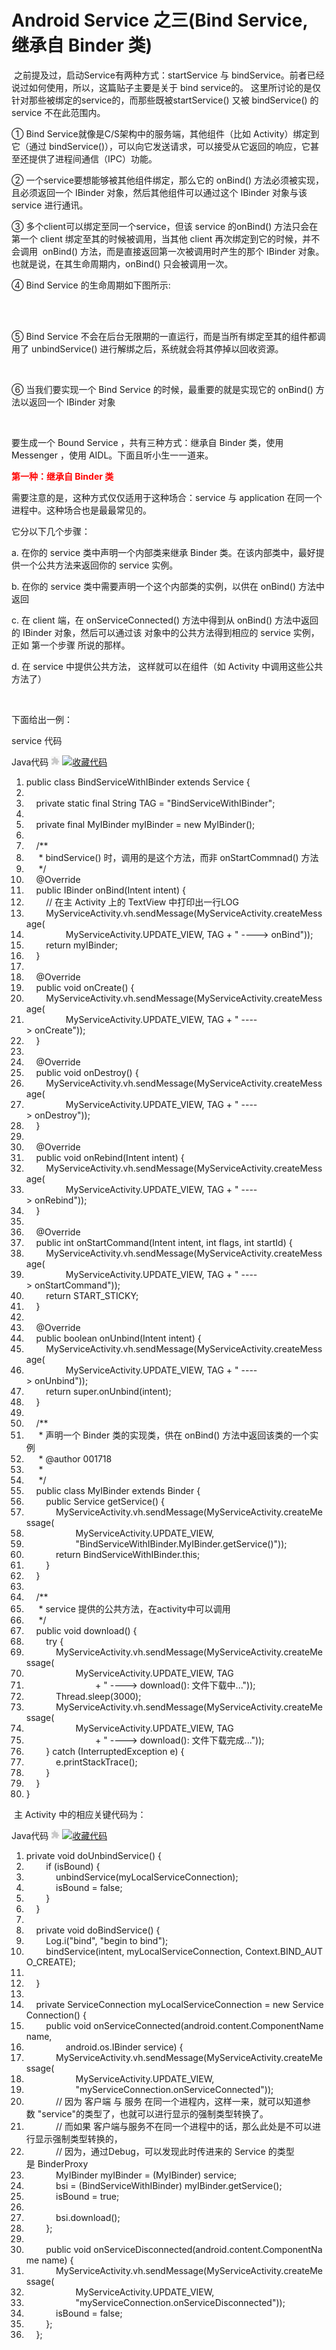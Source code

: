 # Android Service 之三(Bind Service, 继承自 Binder 类)


<div id="blog_content" class="blog_content">
    <p>&nbsp;之前提及过，启动Service有两种方式：startService 与 bindService。前者已经说过如何使用，所以，这篇贴子主要是关于 bind service的。 这里所讨论的是仅针对那些被绑定的service的，而那些既被startService() 又被 bindService() 的 service 不在此范围内。</p>
<p>① Bind Service就像是C/S架构中的服务端，其他组件（比如 Activity）绑定到它（通过 bindService()），可以向它发送请求，可以接受从它返回的响应，它甚至还提供了进程间通信（IPC）功能。</p>
<p>② 一个service要想能够被其他组件绑定，那么它的 onBind() 方法必须被实现，且必须返回一个 IBinder 对象，然后其他组件可以通过这个 IBinder 对象与该 service 进行通讯。</p>
<p>③ 多个client可以绑定至同一个service，但该 service 的onBind() 方法只会在第一个 client 绑定至其的时候被调用，当其他 client 再次绑定到它的时候，并不会调用&nbsp; onBind() 方法，而是直接返回第一次被调用时产生的那个 IBinder 对象。也就是说，在其生命周期内，onBind() 只会被调用一次。</p>
<p>④ Bind Service 的生命周期如下图所示:</p>
<p><br><img alt="" src="images/cdfa048a-d545-31c5-b250-2ec546863eb3.jpg"><br>&nbsp;</p>
<p>⑤ Bind Service 不会在后台无限期的一直运行，而是当所有绑定至其的组件都调用了 unbindService() 进行解绑之后，系统就会将其停掉以回收资源。</p>
<p>&nbsp;</p>
<p>⑥ 当我们要实现一个 Bind Service 的时候，最重要的就是实现它的 onBind() 方法以返回一个 IBinder 对象</p>
<p>&nbsp;</p>
<p>要生成一个 Bound Service ，共有三种方式：继承自 Binder 类，使用 Messenger ，使用 AIDL。下面且听小生一一道来。</p>
<p><strong><span style="color: #ff0000;">第一种：继承自 Binder 类</span></strong></p>
<p>需要注意的是，这种方式仅仅适用于这种场合：service 与 application 在同一个进程中。这种场合也是最最常见的。</p>
<p>它分以下几个步骤：</p>
<p>a. 在你的 service 类中声明一个内部类来继承 Binder 类。在该内部类中，最好提供一个公共方法来返回你的 service 实例。</p>
<p>b. 在你的 service 类中需要声明一个这个内部类的实例，以供在 onBind() 方法中返回</p>
<p>c.&nbsp;在 client 端，在 onServiceConnected() 方法中得到从 onBind() 方法中返回的 IBinder 对象，然后可以通过该 对象中的公共方法得到相应的 service 实例，正如 第一个步骤 所说的那样。</p>
<p>d. 在 service 中提供公共方法， 这样就可以在组件（如 Activity 中调用这些公共方法了）</p>
<p>&nbsp;</p>
<p>下面给出一例：</p>
<p>service 代码</p>
<div class="dp-highlighter" id=""><div class="bar"><div class="tools">Java代码 <embed wmode="transparent" src="/javascripts/syntaxhighlighter/clipboard_new.swf" width="14" height="15" flashvars="clipboard=public%20class%20BindServiceWithIBinder%20extends%20Service%20%7B%0A%0A%09private%20static%20final%20String%20TAG%20%3D%20%22BindServiceWithIBinder%22%3B%0A%0A%09private%20final%20MyIBinder%20myIBinder%20%3D%20new%20MyIBinder()%3B%0A%0A%09%2F**%0A%09%20*%20bindService()%20%E6%97%B6%EF%BC%8C%E8%B0%83%E7%94%A8%E7%9A%84%E6%98%AF%E8%BF%99%E4%B8%AA%E6%96%B9%E6%B3%95%EF%BC%8C%E8%80%8C%E9%9D%9E%20onStartCommnad()%20%E6%96%B9%E6%B3%95%0A%09%20*%2F%0A%09%40Override%0A%09public%20IBinder%20onBind(Intent%20intent)%20%7B%0A%09%09%2F%2F%20%E5%9C%A8%E4%B8%BB%20Activity%20%E4%B8%8A%E7%9A%84%20TextView%20%E4%B8%AD%E6%89%93%E5%8D%B0%E5%87%BA%E4%B8%80%E8%A1%8CLOG%0A%09%09MyServiceActivity.vh.sendMessage(MyServiceActivity.createMessage(%0A%09%09%09%09MyServiceActivity.UPDATE_VIEW%2C%20TAG%20%2B%20%22%20----%3E%20onBind%22))%3B%0A%09%09return%20myIBinder%3B%0A%09%7D%0A%0A%09%40Override%0A%09public%20void%20onCreate()%20%7B%0A%09%09MyServiceActivity.vh.sendMessage(MyServiceActivity.createMessage(%0A%09%09%09%09MyServiceActivity.UPDATE_VIEW%2C%20TAG%20%2B%20%22%20----%3E%20onCreate%22))%3B%0A%09%7D%0A%0A%09%40Override%0A%09public%20void%20onDestroy()%20%7B%0A%09%09MyServiceActivity.vh.sendMessage(MyServiceActivity.createMessage(%0A%09%09%09%09MyServiceActivity.UPDATE_VIEW%2C%20TAG%20%2B%20%22%20----%3E%20onDestroy%22))%3B%0A%09%7D%0A%0A%09%40Override%0A%09public%20void%20onRebind(Intent%20intent)%20%7B%0A%09%09MyServiceActivity.vh.sendMessage(MyServiceActivity.createMessage(%0A%09%09%09%09MyServiceActivity.UPDATE_VIEW%2C%20TAG%20%2B%20%22%20----%3E%20onRebind%22))%3B%0A%09%7D%0A%0A%09%40Override%0A%09public%20int%20onStartCommand(Intent%20intent%2C%20int%20flags%2C%20int%20startId)%20%7B%0A%09%09MyServiceActivity.vh.sendMessage(MyServiceActivity.createMessage(%0A%09%09%09%09MyServiceActivity.UPDATE_VIEW%2C%20TAG%20%2B%20%22%20----%3E%20onStartCommand%22))%3B%0A%09%09return%20START_STICKY%3B%0A%09%7D%0A%0A%09%40Override%0A%09public%20boolean%20onUnbind(Intent%20intent)%20%7B%0A%09%09MyServiceActivity.vh.sendMessage(MyServiceActivity.createMessage(%0A%09%09%09%09MyServiceActivity.UPDATE_VIEW%2C%20TAG%20%2B%20%22%20----%3E%20onUnbind%22))%3B%0A%09%09return%20super.onUnbind(intent)%3B%0A%09%7D%0A%0A%09%2F**%0A%09%20*%20%E5%A3%B0%E6%98%8E%E4%B8%80%E4%B8%AA%20Binder%20%E7%B1%BB%E7%9A%84%E5%AE%9E%E7%8E%B0%E7%B1%BB%EF%BC%8C%E4%BE%9B%E5%9C%A8%20onBind()%20%E6%96%B9%E6%B3%95%E4%B8%AD%E8%BF%94%E5%9B%9E%E8%AF%A5%E7%B1%BB%E7%9A%84%E4%B8%80%E4%B8%AA%E5%AE%9E%E4%BE%8B%0A%09%20*%20%40author%20001718%0A%09%20*%0A%09%20*%2F%0A%09public%20class%20MyIBinder%20extends%20Binder%20%7B%0A%09%09public%20Service%20getService()%20%7B%0A%09%09%09MyServiceActivity.vh.sendMessage(MyServiceActivity.createMessage(%0A%09%09%09%09%09MyServiceActivity.UPDATE_VIEW%2C%0A%09%09%09%09%09%22BindServiceWithIBinder.MyIBinder.getService()%22))%3B%0A%09%09%09return%20BindServiceWithIBinder.this%3B%0A%09%09%7D%0A%09%7D%0A%0A%09%2F**%0A%09%20*%20service%20%E6%8F%90%E4%BE%9B%E7%9A%84%E5%85%AC%E5%85%B1%E6%96%B9%E6%B3%95%EF%BC%8C%E5%9C%A8activity%E4%B8%AD%E5%8F%AF%E4%BB%A5%E8%B0%83%E7%94%A8%0A%09%20*%2F%0A%09public%20void%20download()%20%7B%0A%09%09try%20%7B%0A%09%09%09MyServiceActivity.vh.sendMessage(MyServiceActivity.createMessage(%0A%09%09%09%09%09MyServiceActivity.UPDATE_VIEW%2C%20TAG%0A%09%09%09%09%09%09%09%2B%20%22%20----%3E%20download()%3A%20%E6%96%87%E4%BB%B6%E4%B8%8B%E8%BD%BD%E4%B8%AD...%22))%3B%0A%09%09%09Thread.sleep(3000)%3B%0A%09%09%09MyServiceActivity.vh.sendMessage(MyServiceActivity.createMessage(%0A%09%09%09%09%09MyServiceActivity.UPDATE_VIEW%2C%20TAG%0A%09%09%09%09%09%09%09%2B%20%22%20----%3E%20download()%3A%20%E6%96%87%E4%BB%B6%E4%B8%8B%E8%BD%BD%E5%AE%8C%E6%88%90...%22))%3B%0A%09%09%7D%20catch%20(InterruptedException%20e)%20%7B%0A%09%09%09e.printStackTrace()%3B%0A%09%09%7D%0A%09%7D%0A%7D" quality="high" allowscriptaccess="always" type="application/x-shockwave-flash" pluginspage="http://www.macromedia.com/go/getflashplayer">&nbsp;<a href="javascript:void()" title="收藏这段代码" onclick="code_favorites_do_favorite(this);return false;"><img class="star" src="/images/icon_star.png" alt="收藏代码"><img class="spinner" src="/images/spinner.gif" style="display:none"></a></div></div><ol start="1" class="dp-j"><li><span><span class="keyword">public</span><span>&nbsp;</span><span class="keyword">class</span><span>&nbsp;BindServiceWithIBinder&nbsp;</span><span class="keyword">extends</span><span>&nbsp;Service&nbsp;{&nbsp;&nbsp;</span></span></li><li><span>&nbsp;&nbsp;</span></li><li><span>&nbsp;&nbsp;&nbsp;&nbsp;<span class="keyword">private</span><span>&nbsp;</span><span class="keyword">static</span><span>&nbsp;</span><span class="keyword">final</span><span>&nbsp;String&nbsp;TAG&nbsp;=&nbsp;</span><span class="string">"BindServiceWithIBinder"</span><span>;&nbsp;&nbsp;</span></span></li><li><span>&nbsp;&nbsp;</span></li><li><span>&nbsp;&nbsp;&nbsp;&nbsp;<span class="keyword">private</span><span>&nbsp;</span><span class="keyword">final</span><span>&nbsp;MyIBinder&nbsp;myIBinder&nbsp;=&nbsp;</span><span class="keyword">new</span><span>&nbsp;MyIBinder();&nbsp;&nbsp;</span></span></li><li><span>&nbsp;&nbsp;</span></li><li><span>&nbsp;&nbsp;&nbsp;&nbsp;<span class="comment">/**</span>&nbsp;</span></li><li><span><span class="comment">&nbsp;&nbsp;&nbsp;&nbsp;&nbsp;*&nbsp;bindService()&nbsp;时，调用的是这个方法，而非&nbsp;onStartCommnad()&nbsp;方法</span>&nbsp;</span></li><li><span><span class="comment">&nbsp;&nbsp;&nbsp;&nbsp;&nbsp;*/</span><span>&nbsp;&nbsp;</span></span></li><li><span>&nbsp;&nbsp;&nbsp;&nbsp;<span class="annotation">@Override</span><span>&nbsp;&nbsp;</span></span></li><li><span>&nbsp;&nbsp;&nbsp;&nbsp;<span class="keyword">public</span><span>&nbsp;IBinder&nbsp;onBind(Intent&nbsp;intent)&nbsp;{&nbsp;&nbsp;</span></span></li><li><span>&nbsp;&nbsp;&nbsp;&nbsp;&nbsp;&nbsp;&nbsp;&nbsp;<span class="comment">//&nbsp;在主&nbsp;Activity&nbsp;上的&nbsp;TextView&nbsp;中打印出一行LOG</span><span>&nbsp;&nbsp;</span></span></li><li><span>&nbsp;&nbsp;&nbsp;&nbsp;&nbsp;&nbsp;&nbsp;&nbsp;MyServiceActivity.vh.sendMessage(MyServiceActivity.createMessage(&nbsp;&nbsp;</span></li><li><span>&nbsp;&nbsp;&nbsp;&nbsp;&nbsp;&nbsp;&nbsp;&nbsp;&nbsp;&nbsp;&nbsp;&nbsp;&nbsp;&nbsp;&nbsp;&nbsp;MyServiceActivity.UPDATE_VIEW,&nbsp;TAG&nbsp;+&nbsp;<span class="string">"&nbsp;----&gt;&nbsp;onBind"</span><span>));&nbsp;&nbsp;</span></span></li><li><span>&nbsp;&nbsp;&nbsp;&nbsp;&nbsp;&nbsp;&nbsp;&nbsp;<span class="keyword">return</span><span>&nbsp;myIBinder;&nbsp;&nbsp;</span></span></li><li><span>&nbsp;&nbsp;&nbsp;&nbsp;}&nbsp;&nbsp;</span></li><li><span>&nbsp;&nbsp;</span></li><li><span>&nbsp;&nbsp;&nbsp;&nbsp;<span class="annotation">@Override</span><span>&nbsp;&nbsp;</span></span></li><li><span>&nbsp;&nbsp;&nbsp;&nbsp;<span class="keyword">public</span><span>&nbsp;</span><span class="keyword">void</span><span>&nbsp;onCreate()&nbsp;{&nbsp;&nbsp;</span></span></li><li><span>&nbsp;&nbsp;&nbsp;&nbsp;&nbsp;&nbsp;&nbsp;&nbsp;MyServiceActivity.vh.sendMessage(MyServiceActivity.createMessage(&nbsp;&nbsp;</span></li><li><span>&nbsp;&nbsp;&nbsp;&nbsp;&nbsp;&nbsp;&nbsp;&nbsp;&nbsp;&nbsp;&nbsp;&nbsp;&nbsp;&nbsp;&nbsp;&nbsp;MyServiceActivity.UPDATE_VIEW,&nbsp;TAG&nbsp;+&nbsp;<span class="string">"&nbsp;----&gt;&nbsp;onCreate"</span><span>));&nbsp;&nbsp;</span></span></li><li><span>&nbsp;&nbsp;&nbsp;&nbsp;}&nbsp;&nbsp;</span></li><li><span>&nbsp;&nbsp;</span></li><li><span>&nbsp;&nbsp;&nbsp;&nbsp;<span class="annotation">@Override</span><span>&nbsp;&nbsp;</span></span></li><li><span>&nbsp;&nbsp;&nbsp;&nbsp;<span class="keyword">public</span><span>&nbsp;</span><span class="keyword">void</span><span>&nbsp;onDestroy()&nbsp;{&nbsp;&nbsp;</span></span></li><li><span>&nbsp;&nbsp;&nbsp;&nbsp;&nbsp;&nbsp;&nbsp;&nbsp;MyServiceActivity.vh.sendMessage(MyServiceActivity.createMessage(&nbsp;&nbsp;</span></li><li><span>&nbsp;&nbsp;&nbsp;&nbsp;&nbsp;&nbsp;&nbsp;&nbsp;&nbsp;&nbsp;&nbsp;&nbsp;&nbsp;&nbsp;&nbsp;&nbsp;MyServiceActivity.UPDATE_VIEW,&nbsp;TAG&nbsp;+&nbsp;<span class="string">"&nbsp;----&gt;&nbsp;onDestroy"</span><span>));&nbsp;&nbsp;</span></span></li><li><span>&nbsp;&nbsp;&nbsp;&nbsp;}&nbsp;&nbsp;</span></li><li><span>&nbsp;&nbsp;</span></li><li><span>&nbsp;&nbsp;&nbsp;&nbsp;<span class="annotation">@Override</span><span>&nbsp;&nbsp;</span></span></li><li><span>&nbsp;&nbsp;&nbsp;&nbsp;<span class="keyword">public</span><span>&nbsp;</span><span class="keyword">void</span><span>&nbsp;onRebind(Intent&nbsp;intent)&nbsp;{&nbsp;&nbsp;</span></span></li><li><span>&nbsp;&nbsp;&nbsp;&nbsp;&nbsp;&nbsp;&nbsp;&nbsp;MyServiceActivity.vh.sendMessage(MyServiceActivity.createMessage(&nbsp;&nbsp;</span></li><li><span>&nbsp;&nbsp;&nbsp;&nbsp;&nbsp;&nbsp;&nbsp;&nbsp;&nbsp;&nbsp;&nbsp;&nbsp;&nbsp;&nbsp;&nbsp;&nbsp;MyServiceActivity.UPDATE_VIEW,&nbsp;TAG&nbsp;+&nbsp;<span class="string">"&nbsp;----&gt;&nbsp;onRebind"</span><span>));&nbsp;&nbsp;</span></span></li><li><span>&nbsp;&nbsp;&nbsp;&nbsp;}&nbsp;&nbsp;</span></li><li><span>&nbsp;&nbsp;</span></li><li><span>&nbsp;&nbsp;&nbsp;&nbsp;<span class="annotation">@Override</span><span>&nbsp;&nbsp;</span></span></li><li><span>&nbsp;&nbsp;&nbsp;&nbsp;<span class="keyword">public</span><span>&nbsp;</span><span class="keyword">int</span><span>&nbsp;onStartCommand(Intent&nbsp;intent,&nbsp;</span><span class="keyword">int</span><span>&nbsp;flags,&nbsp;</span><span class="keyword">int</span><span>&nbsp;startId)&nbsp;{&nbsp;&nbsp;</span></span></li><li><span>&nbsp;&nbsp;&nbsp;&nbsp;&nbsp;&nbsp;&nbsp;&nbsp;MyServiceActivity.vh.sendMessage(MyServiceActivity.createMessage(&nbsp;&nbsp;</span></li><li><span>&nbsp;&nbsp;&nbsp;&nbsp;&nbsp;&nbsp;&nbsp;&nbsp;&nbsp;&nbsp;&nbsp;&nbsp;&nbsp;&nbsp;&nbsp;&nbsp;MyServiceActivity.UPDATE_VIEW,&nbsp;TAG&nbsp;+&nbsp;<span class="string">"&nbsp;----&gt;&nbsp;onStartCommand"</span><span>));&nbsp;&nbsp;</span></span></li><li><span>&nbsp;&nbsp;&nbsp;&nbsp;&nbsp;&nbsp;&nbsp;&nbsp;<span class="keyword">return</span><span>&nbsp;START_STICKY;&nbsp;&nbsp;</span></span></li><li><span>&nbsp;&nbsp;&nbsp;&nbsp;}&nbsp;&nbsp;</span></li><li><span>&nbsp;&nbsp;</span></li><li><span>&nbsp;&nbsp;&nbsp;&nbsp;<span class="annotation">@Override</span><span>&nbsp;&nbsp;</span></span></li><li><span>&nbsp;&nbsp;&nbsp;&nbsp;<span class="keyword">public</span><span>&nbsp;</span><span class="keyword">boolean</span><span>&nbsp;onUnbind(Intent&nbsp;intent)&nbsp;{&nbsp;&nbsp;</span></span></li><li><span>&nbsp;&nbsp;&nbsp;&nbsp;&nbsp;&nbsp;&nbsp;&nbsp;MyServiceActivity.vh.sendMessage(MyServiceActivity.createMessage(&nbsp;&nbsp;</span></li><li><span>&nbsp;&nbsp;&nbsp;&nbsp;&nbsp;&nbsp;&nbsp;&nbsp;&nbsp;&nbsp;&nbsp;&nbsp;&nbsp;&nbsp;&nbsp;&nbsp;MyServiceActivity.UPDATE_VIEW,&nbsp;TAG&nbsp;+&nbsp;<span class="string">"&nbsp;----&gt;&nbsp;onUnbind"</span><span>));&nbsp;&nbsp;</span></span></li><li><span>&nbsp;&nbsp;&nbsp;&nbsp;&nbsp;&nbsp;&nbsp;&nbsp;<span class="keyword">return</span><span>&nbsp;</span><span class="keyword">super</span><span>.onUnbind(intent);&nbsp;&nbsp;</span></span></li><li><span>&nbsp;&nbsp;&nbsp;&nbsp;}&nbsp;&nbsp;</span></li><li><span>&nbsp;&nbsp;</span></li><li><span>&nbsp;&nbsp;&nbsp;&nbsp;<span class="comment">/**</span>&nbsp;</span></li><li><span><span class="comment">&nbsp;&nbsp;&nbsp;&nbsp;&nbsp;*&nbsp;声明一个&nbsp;Binder&nbsp;类的实现类，供在&nbsp;onBind()&nbsp;方法中返回该类的一个实例</span>&nbsp;</span></li><li><span><span class="comment">&nbsp;&nbsp;&nbsp;&nbsp;&nbsp;*&nbsp;@author&nbsp;001718</span>&nbsp;</span></li><li><span><span class="comment">&nbsp;&nbsp;&nbsp;&nbsp;&nbsp;*</span>&nbsp;</span></li><li><span><span class="comment">&nbsp;&nbsp;&nbsp;&nbsp;&nbsp;*/</span><span>&nbsp;&nbsp;</span></span></li><li><span>&nbsp;&nbsp;&nbsp;&nbsp;<span class="keyword">public</span><span>&nbsp;</span><span class="keyword">class</span><span>&nbsp;MyIBinder&nbsp;</span><span class="keyword">extends</span><span>&nbsp;Binder&nbsp;{&nbsp;&nbsp;</span></span></li><li><span>&nbsp;&nbsp;&nbsp;&nbsp;&nbsp;&nbsp;&nbsp;&nbsp;<span class="keyword">public</span><span>&nbsp;Service&nbsp;getService()&nbsp;{&nbsp;&nbsp;</span></span></li><li><span>&nbsp;&nbsp;&nbsp;&nbsp;&nbsp;&nbsp;&nbsp;&nbsp;&nbsp;&nbsp;&nbsp;&nbsp;MyServiceActivity.vh.sendMessage(MyServiceActivity.createMessage(&nbsp;&nbsp;</span></li><li><span>&nbsp;&nbsp;&nbsp;&nbsp;&nbsp;&nbsp;&nbsp;&nbsp;&nbsp;&nbsp;&nbsp;&nbsp;&nbsp;&nbsp;&nbsp;&nbsp;&nbsp;&nbsp;&nbsp;&nbsp;MyServiceActivity.UPDATE_VIEW,&nbsp;&nbsp;</span></li><li><span>&nbsp;&nbsp;&nbsp;&nbsp;&nbsp;&nbsp;&nbsp;&nbsp;&nbsp;&nbsp;&nbsp;&nbsp;&nbsp;&nbsp;&nbsp;&nbsp;&nbsp;&nbsp;&nbsp;&nbsp;<span class="string">"BindServiceWithIBinder.MyIBinder.getService()"</span><span>));&nbsp;&nbsp;</span></span></li><li><span>&nbsp;&nbsp;&nbsp;&nbsp;&nbsp;&nbsp;&nbsp;&nbsp;&nbsp;&nbsp;&nbsp;&nbsp;<span class="keyword">return</span><span>&nbsp;BindServiceWithIBinder.</span><span class="keyword">this</span><span>;&nbsp;&nbsp;</span></span></li><li><span>&nbsp;&nbsp;&nbsp;&nbsp;&nbsp;&nbsp;&nbsp;&nbsp;}&nbsp;&nbsp;</span></li><li><span>&nbsp;&nbsp;&nbsp;&nbsp;}&nbsp;&nbsp;</span></li><li><span>&nbsp;&nbsp;</span></li><li><span>&nbsp;&nbsp;&nbsp;&nbsp;<span class="comment">/**</span>&nbsp;</span></li><li><span><span class="comment">&nbsp;&nbsp;&nbsp;&nbsp;&nbsp;*&nbsp;service&nbsp;提供的公共方法，在activity中可以调用</span>&nbsp;</span></li><li><span><span class="comment">&nbsp;&nbsp;&nbsp;&nbsp;&nbsp;*/</span><span>&nbsp;&nbsp;</span></span></li><li><span>&nbsp;&nbsp;&nbsp;&nbsp;<span class="keyword">public</span><span>&nbsp;</span><span class="keyword">void</span><span>&nbsp;download()&nbsp;{&nbsp;&nbsp;</span></span></li><li><span>&nbsp;&nbsp;&nbsp;&nbsp;&nbsp;&nbsp;&nbsp;&nbsp;<span class="keyword">try</span><span>&nbsp;{&nbsp;&nbsp;</span></span></li><li><span>&nbsp;&nbsp;&nbsp;&nbsp;&nbsp;&nbsp;&nbsp;&nbsp;&nbsp;&nbsp;&nbsp;&nbsp;MyServiceActivity.vh.sendMessage(MyServiceActivity.createMessage(&nbsp;&nbsp;</span></li><li><span>&nbsp;&nbsp;&nbsp;&nbsp;&nbsp;&nbsp;&nbsp;&nbsp;&nbsp;&nbsp;&nbsp;&nbsp;&nbsp;&nbsp;&nbsp;&nbsp;&nbsp;&nbsp;&nbsp;&nbsp;MyServiceActivity.UPDATE_VIEW,&nbsp;TAG&nbsp;&nbsp;</span></li><li><span>&nbsp;&nbsp;&nbsp;&nbsp;&nbsp;&nbsp;&nbsp;&nbsp;&nbsp;&nbsp;&nbsp;&nbsp;&nbsp;&nbsp;&nbsp;&nbsp;&nbsp;&nbsp;&nbsp;&nbsp;&nbsp;&nbsp;&nbsp;&nbsp;&nbsp;&nbsp;&nbsp;&nbsp;+&nbsp;<span class="string">"&nbsp;----&gt;&nbsp;download():&nbsp;文件下载中..."</span><span>));&nbsp;&nbsp;</span></span></li><li><span>&nbsp;&nbsp;&nbsp;&nbsp;&nbsp;&nbsp;&nbsp;&nbsp;&nbsp;&nbsp;&nbsp;&nbsp;Thread.sleep(<span class="number">3000</span><span>);&nbsp;&nbsp;</span></span></li><li><span>&nbsp;&nbsp;&nbsp;&nbsp;&nbsp;&nbsp;&nbsp;&nbsp;&nbsp;&nbsp;&nbsp;&nbsp;MyServiceActivity.vh.sendMessage(MyServiceActivity.createMessage(&nbsp;&nbsp;</span></li><li><span>&nbsp;&nbsp;&nbsp;&nbsp;&nbsp;&nbsp;&nbsp;&nbsp;&nbsp;&nbsp;&nbsp;&nbsp;&nbsp;&nbsp;&nbsp;&nbsp;&nbsp;&nbsp;&nbsp;&nbsp;MyServiceActivity.UPDATE_VIEW,&nbsp;TAG&nbsp;&nbsp;</span></li><li><span>&nbsp;&nbsp;&nbsp;&nbsp;&nbsp;&nbsp;&nbsp;&nbsp;&nbsp;&nbsp;&nbsp;&nbsp;&nbsp;&nbsp;&nbsp;&nbsp;&nbsp;&nbsp;&nbsp;&nbsp;&nbsp;&nbsp;&nbsp;&nbsp;&nbsp;&nbsp;&nbsp;&nbsp;+&nbsp;<span class="string">"&nbsp;----&gt;&nbsp;download():&nbsp;文件下载完成..."</span><span>));&nbsp;&nbsp;</span></span></li><li><span>&nbsp;&nbsp;&nbsp;&nbsp;&nbsp;&nbsp;&nbsp;&nbsp;}&nbsp;<span class="keyword">catch</span><span>&nbsp;(InterruptedException&nbsp;e)&nbsp;{&nbsp;&nbsp;</span></span></li><li><span>&nbsp;&nbsp;&nbsp;&nbsp;&nbsp;&nbsp;&nbsp;&nbsp;&nbsp;&nbsp;&nbsp;&nbsp;e.printStackTrace();&nbsp;&nbsp;</span></li><li><span>&nbsp;&nbsp;&nbsp;&nbsp;&nbsp;&nbsp;&nbsp;&nbsp;}&nbsp;&nbsp;</span></li><li><span>&nbsp;&nbsp;&nbsp;&nbsp;}&nbsp;&nbsp;</span></li><li><span>}&nbsp;&nbsp;</span></li></ol></div><pre name="code" class="java" codeable_id="" codeable_type="BlogComment" source_url="http://rainbow702.iteye.com/blog/1144521#" pre_index="0" title="Android Service 之三(Bind Service, 继承自 Binder 类)" style="display: none;">public class BindServiceWithIBinder extends Service {

	private static final String TAG = "BindServiceWithIBinder";

	private final MyIBinder myIBinder = new MyIBinder();

	/**
	 * bindService() 时，调用的是这个方法，而非 onStartCommnad() 方法
	 */
	@Override
	public IBinder onBind(Intent intent) {
		// 在主 Activity 上的 TextView 中打印出一行LOG
		MyServiceActivity.vh.sendMessage(MyServiceActivity.createMessage(
				MyServiceActivity.UPDATE_VIEW, TAG + " ----&gt; onBind"));
		return myIBinder;
	}

	@Override
	public void onCreate() {
		MyServiceActivity.vh.sendMessage(MyServiceActivity.createMessage(
				MyServiceActivity.UPDATE_VIEW, TAG + " ----&gt; onCreate"));
	}

	@Override
	public void onDestroy() {
		MyServiceActivity.vh.sendMessage(MyServiceActivity.createMessage(
				MyServiceActivity.UPDATE_VIEW, TAG + " ----&gt; onDestroy"));
	}

	@Override
	public void onRebind(Intent intent) {
		MyServiceActivity.vh.sendMessage(MyServiceActivity.createMessage(
				MyServiceActivity.UPDATE_VIEW, TAG + " ----&gt; onRebind"));
	}

	@Override
	public int onStartCommand(Intent intent, int flags, int startId) {
		MyServiceActivity.vh.sendMessage(MyServiceActivity.createMessage(
				MyServiceActivity.UPDATE_VIEW, TAG + " ----&gt; onStartCommand"));
		return START_STICKY;
	}

	@Override
	public boolean onUnbind(Intent intent) {
		MyServiceActivity.vh.sendMessage(MyServiceActivity.createMessage(
				MyServiceActivity.UPDATE_VIEW, TAG + " ----&gt; onUnbind"));
		return super.onUnbind(intent);
	}

	/**
	 * 声明一个 Binder 类的实现类，供在 onBind() 方法中返回该类的一个实例
	 * @author 001718
	 *
	 */
	public class MyIBinder extends Binder {
		public Service getService() {
			MyServiceActivity.vh.sendMessage(MyServiceActivity.createMessage(
					MyServiceActivity.UPDATE_VIEW,
					"BindServiceWithIBinder.MyIBinder.getService()"));
			return BindServiceWithIBinder.this;
		}
	}

	/**
	 * service 提供的公共方法，在activity中可以调用
	 */
	public void download() {
		try {
			MyServiceActivity.vh.sendMessage(MyServiceActivity.createMessage(
					MyServiceActivity.UPDATE_VIEW, TAG
							+ " ----&gt; download(): 文件下载中..."));
			Thread.sleep(3000);
			MyServiceActivity.vh.sendMessage(MyServiceActivity.createMessage(
					MyServiceActivity.UPDATE_VIEW, TAG
							+ " ----&gt; download(): 文件下载完成..."));
		} catch (InterruptedException e) {
			e.printStackTrace();
		}
	}
}</pre>
<p>&nbsp;主 Activity 中的相应关键代码为：</p>
<div class="dp-highlighter" id=""><div class="bar"><div class="tools">Java代码 <embed wmode="transparent" src="/javascripts/syntaxhighlighter/clipboard_new.swf" width="14" height="15" flashvars="clipboard=private%20void%20doUnbindService()%20%7B%0A%09%09if%20(isBound)%20%7B%0A%09%09%09unbindService(myLocalServiceConnection)%3B%0A%09%09%09isBound%20%3D%20false%3B%0A%09%09%7D%0A%09%7D%0A%0A%09private%20void%20doBindService()%20%7B%0A%09%09Log.i(%22bind%22%2C%20%22begin%20to%20bind%22)%3B%0A%09%09bindService(intent%2C%20myLocalServiceConnection%2C%20Context.BIND_AUTO_CREATE)%3B%0A%0A%09%7D%0A%0A%09private%20ServiceConnection%20myLocalServiceConnection%20%3D%20new%20ServiceConnection()%20%7B%0A%09%09public%20void%20onServiceConnected(android.content.ComponentName%20name%2C%0A%09%09%09%09android.os.IBinder%20service)%20%7B%0A%09%09%09MyServiceActivity.vh.sendMessage(MyServiceActivity.createMessage(%0A%09%09%09%09%09MyServiceActivity.UPDATE_VIEW%2C%0A%09%09%09%09%09%22myServiceConnection.onServiceConnected%22))%3B%0A%09%09%09%2F%2F%20%E5%9B%A0%E4%B8%BA%20%E5%AE%A2%E6%88%B7%E7%AB%AF%20%E4%B8%8E%20%E6%9C%8D%E5%8A%A1%20%E5%9C%A8%E5%90%8C%E4%B8%80%E4%B8%AA%E8%BF%9B%E7%A8%8B%E5%86%85%EF%BC%8C%E8%BF%99%E6%A0%B7%E4%B8%80%E6%9D%A5%EF%BC%8C%E5%B0%B1%E5%8F%AF%E4%BB%A5%E7%9F%A5%E9%81%93%E5%8F%82%E6%95%B0%20%22service%22%E7%9A%84%E7%B1%BB%E5%9E%8B%E4%BA%86%EF%BC%8C%E4%B9%9F%E5%B0%B1%E5%8F%AF%E4%BB%A5%E8%BF%9B%E8%A1%8C%E6%98%BE%E7%A4%BA%E7%9A%84%E5%BC%BA%E5%88%B6%E7%B1%BB%E5%9E%8B%E8%BD%AC%E6%8D%A2%E4%BA%86%E3%80%82%0A%09%09%09%2F%2F%20%E8%80%8C%E5%A6%82%E6%9E%9C%20%E5%AE%A2%E6%88%B7%E7%AB%AF%E4%B8%8E%E6%9C%8D%E5%8A%A1%E4%B8%8D%E5%9C%A8%E5%90%8C%E4%B8%80%E4%B8%AA%E8%BF%9B%E7%A8%8B%E4%B8%AD%E7%9A%84%E8%AF%9D%EF%BC%8C%E9%82%A3%E4%B9%88%E6%AD%A4%E5%A4%84%E6%98%AF%E4%B8%8D%E5%8F%AF%E4%BB%A5%E8%BF%9B%E8%A1%8C%E6%98%BE%E7%A4%BA%E5%BC%BA%E5%88%B6%E7%B1%BB%E5%9E%8B%E8%BD%AC%E6%8D%A2%E7%9A%84%EF%BC%8C%0A%09%09%09%2F%2F%20%E5%9B%A0%E4%B8%BA%EF%BC%8C%E9%80%9A%E8%BF%87Debug%EF%BC%8C%E5%8F%AF%E4%BB%A5%E5%8F%91%E7%8E%B0%E6%AD%A4%E6%97%B6%E4%BC%A0%E8%BF%9B%E6%9D%A5%E7%9A%84%20Service%20%E7%9A%84%E7%B1%BB%E5%9E%8B%E6%98%AF%20BinderProxy%0A%09%09%09MyIBinder%20myIBinder%20%3D%20(MyIBinder)%20service%3B%0A%09%09%09bsi%20%3D%20(BindServiceWithIBinder)%20myIBinder.getService()%3B%0A%09%09%09isBound%20%3D%20true%3B%0A%0A%09%09%09bsi.download()%3B%0A%09%09%7D%3B%0A%0A%09%09public%20void%20onServiceDisconnected(android.content.ComponentName%20name)%20%7B%0A%09%09%09MyServiceActivity.vh.sendMessage(MyServiceActivity.createMessage(%0A%09%09%09%09%09MyServiceActivity.UPDATE_VIEW%2C%0A%09%09%09%09%09%22myServiceConnection.onServiceDisconnected%22))%3B%0A%09%09%09isBound%20%3D%20false%3B%0A%09%09%7D%3B%0A%09%7D%3B" quality="high" allowscriptaccess="always" type="application/x-shockwave-flash" pluginspage="http://www.macromedia.com/go/getflashplayer">&nbsp;<a href="javascript:void()" title="收藏这段代码" onclick="code_favorites_do_favorite(this);return false;"><img class="star" src="/images/icon_star.png" alt="收藏代码"><img class="spinner" src="/images/spinner.gif" style="display:none"></a></div></div><ol start="1" class="dp-j"><li><span><span class="keyword">private</span><span>&nbsp;</span><span class="keyword">void</span><span>&nbsp;doUnbindService()&nbsp;{&nbsp;&nbsp;</span></span></li><li><span>&nbsp;&nbsp;&nbsp;&nbsp;&nbsp;&nbsp;&nbsp;&nbsp;<span class="keyword">if</span><span>&nbsp;(isBound)&nbsp;{&nbsp;&nbsp;</span></span></li><li><span>&nbsp;&nbsp;&nbsp;&nbsp;&nbsp;&nbsp;&nbsp;&nbsp;&nbsp;&nbsp;&nbsp;&nbsp;unbindService(myLocalServiceConnection);&nbsp;&nbsp;</span></li><li><span>&nbsp;&nbsp;&nbsp;&nbsp;&nbsp;&nbsp;&nbsp;&nbsp;&nbsp;&nbsp;&nbsp;&nbsp;isBound&nbsp;=&nbsp;<span class="keyword">false</span><span>;&nbsp;&nbsp;</span></span></li><li><span>&nbsp;&nbsp;&nbsp;&nbsp;&nbsp;&nbsp;&nbsp;&nbsp;}&nbsp;&nbsp;</span></li><li><span>&nbsp;&nbsp;&nbsp;&nbsp;}&nbsp;&nbsp;</span></li><li><span>&nbsp;&nbsp;</span></li><li><span>&nbsp;&nbsp;&nbsp;&nbsp;<span class="keyword">private</span><span>&nbsp;</span><span class="keyword">void</span><span>&nbsp;doBindService()&nbsp;{&nbsp;&nbsp;</span></span></li><li><span>&nbsp;&nbsp;&nbsp;&nbsp;&nbsp;&nbsp;&nbsp;&nbsp;Log.i(<span class="string">"bind"</span><span>,&nbsp;</span><span class="string">"begin&nbsp;to&nbsp;bind"</span><span>);&nbsp;&nbsp;</span></span></li><li><span>&nbsp;&nbsp;&nbsp;&nbsp;&nbsp;&nbsp;&nbsp;&nbsp;bindService(intent,&nbsp;myLocalServiceConnection,&nbsp;Context.BIND_AUTO_CREATE);&nbsp;&nbsp;</span></li><li><span>&nbsp;&nbsp;</span></li><li><span>&nbsp;&nbsp;&nbsp;&nbsp;}&nbsp;&nbsp;</span></li><li><span>&nbsp;&nbsp;</span></li><li><span>&nbsp;&nbsp;&nbsp;&nbsp;<span class="keyword">private</span><span>&nbsp;ServiceConnection&nbsp;myLocalServiceConnection&nbsp;=&nbsp;</span><span class="keyword">new</span><span>&nbsp;ServiceConnection()&nbsp;{&nbsp;&nbsp;</span></span></li><li><span>&nbsp;&nbsp;&nbsp;&nbsp;&nbsp;&nbsp;&nbsp;&nbsp;<span class="keyword">public</span><span>&nbsp;</span><span class="keyword">void</span><span>&nbsp;onServiceConnected(android.content.ComponentName&nbsp;name,&nbsp;&nbsp;</span></span></li><li><span>&nbsp;&nbsp;&nbsp;&nbsp;&nbsp;&nbsp;&nbsp;&nbsp;&nbsp;&nbsp;&nbsp;&nbsp;&nbsp;&nbsp;&nbsp;&nbsp;android.os.IBinder&nbsp;service)&nbsp;{&nbsp;&nbsp;</span></li><li><span>&nbsp;&nbsp;&nbsp;&nbsp;&nbsp;&nbsp;&nbsp;&nbsp;&nbsp;&nbsp;&nbsp;&nbsp;MyServiceActivity.vh.sendMessage(MyServiceActivity.createMessage(&nbsp;&nbsp;</span></li><li><span>&nbsp;&nbsp;&nbsp;&nbsp;&nbsp;&nbsp;&nbsp;&nbsp;&nbsp;&nbsp;&nbsp;&nbsp;&nbsp;&nbsp;&nbsp;&nbsp;&nbsp;&nbsp;&nbsp;&nbsp;MyServiceActivity.UPDATE_VIEW,&nbsp;&nbsp;</span></li><li><span>&nbsp;&nbsp;&nbsp;&nbsp;&nbsp;&nbsp;&nbsp;&nbsp;&nbsp;&nbsp;&nbsp;&nbsp;&nbsp;&nbsp;&nbsp;&nbsp;&nbsp;&nbsp;&nbsp;&nbsp;<span class="string">"myServiceConnection.onServiceConnected"</span><span>));&nbsp;&nbsp;</span></span></li><li><span>&nbsp;&nbsp;&nbsp;&nbsp;&nbsp;&nbsp;&nbsp;&nbsp;&nbsp;&nbsp;&nbsp;&nbsp;<span class="comment">//&nbsp;因为&nbsp;客户端&nbsp;与&nbsp;服务&nbsp;在同一个进程内，这样一来，就可以知道参数&nbsp;"service"的类型了，也就可以进行显示的强制类型转换了。</span><span>&nbsp;&nbsp;</span></span></li><li><span>&nbsp;&nbsp;&nbsp;&nbsp;&nbsp;&nbsp;&nbsp;&nbsp;&nbsp;&nbsp;&nbsp;&nbsp;<span class="comment">//&nbsp;而如果&nbsp;客户端与服务不在同一个进程中的话，那么此处是不可以进行显示强制类型转换的，</span><span>&nbsp;&nbsp;</span></span></li><li><span>&nbsp;&nbsp;&nbsp;&nbsp;&nbsp;&nbsp;&nbsp;&nbsp;&nbsp;&nbsp;&nbsp;&nbsp;<span class="comment">//&nbsp;因为，通过Debug，可以发现此时传进来的&nbsp;Service&nbsp;的类型是&nbsp;BinderProxy</span><span>&nbsp;&nbsp;</span></span></li><li><span>&nbsp;&nbsp;&nbsp;&nbsp;&nbsp;&nbsp;&nbsp;&nbsp;&nbsp;&nbsp;&nbsp;&nbsp;MyIBinder&nbsp;myIBinder&nbsp;=&nbsp;(MyIBinder)&nbsp;service;&nbsp;&nbsp;</span></li><li><span>&nbsp;&nbsp;&nbsp;&nbsp;&nbsp;&nbsp;&nbsp;&nbsp;&nbsp;&nbsp;&nbsp;&nbsp;bsi&nbsp;=&nbsp;(BindServiceWithIBinder)&nbsp;myIBinder.getService();&nbsp;&nbsp;</span></li><li><span>&nbsp;&nbsp;&nbsp;&nbsp;&nbsp;&nbsp;&nbsp;&nbsp;&nbsp;&nbsp;&nbsp;&nbsp;isBound&nbsp;=&nbsp;<span class="keyword">true</span><span>;&nbsp;&nbsp;</span></span></li><li><span>&nbsp;&nbsp;</span></li><li><span>&nbsp;&nbsp;&nbsp;&nbsp;&nbsp;&nbsp;&nbsp;&nbsp;&nbsp;&nbsp;&nbsp;&nbsp;bsi.download();&nbsp;&nbsp;</span></li><li><span>&nbsp;&nbsp;&nbsp;&nbsp;&nbsp;&nbsp;&nbsp;&nbsp;};&nbsp;&nbsp;</span></li><li><span>&nbsp;&nbsp;</span></li><li><span>&nbsp;&nbsp;&nbsp;&nbsp;&nbsp;&nbsp;&nbsp;&nbsp;<span class="keyword">public</span><span>&nbsp;</span><span class="keyword">void</span><span>&nbsp;onServiceDisconnected(android.content.ComponentName&nbsp;name)&nbsp;{&nbsp;&nbsp;</span></span></li><li><span>&nbsp;&nbsp;&nbsp;&nbsp;&nbsp;&nbsp;&nbsp;&nbsp;&nbsp;&nbsp;&nbsp;&nbsp;MyServiceActivity.vh.sendMessage(MyServiceActivity.createMessage(&nbsp;&nbsp;</span></li><li><span>&nbsp;&nbsp;&nbsp;&nbsp;&nbsp;&nbsp;&nbsp;&nbsp;&nbsp;&nbsp;&nbsp;&nbsp;&nbsp;&nbsp;&nbsp;&nbsp;&nbsp;&nbsp;&nbsp;&nbsp;MyServiceActivity.UPDATE_VIEW,&nbsp;&nbsp;</span></li><li><span>&nbsp;&nbsp;&nbsp;&nbsp;&nbsp;&nbsp;&nbsp;&nbsp;&nbsp;&nbsp;&nbsp;&nbsp;&nbsp;&nbsp;&nbsp;&nbsp;&nbsp;&nbsp;&nbsp;&nbsp;<span class="string">"myServiceConnection.onServiceDisconnected"</span><span>));&nbsp;&nbsp;</span></span></li><li><span>&nbsp;&nbsp;&nbsp;&nbsp;&nbsp;&nbsp;&nbsp;&nbsp;&nbsp;&nbsp;&nbsp;&nbsp;isBound&nbsp;=&nbsp;<span class="keyword">false</span><span>;&nbsp;&nbsp;</span></span></li><li><span>&nbsp;&nbsp;&nbsp;&nbsp;&nbsp;&nbsp;&nbsp;&nbsp;};&nbsp;&nbsp;</span></li><li><span>&nbsp;&nbsp;&nbsp;&nbsp;};&nbsp;&nbsp;</span></li></ol></div><pre name="code" class="java" codeable_id="" codeable_type="BlogComment" source_url="http://rainbow702.iteye.com/blog/1144521#" pre_index="1" title="Android Service 之三(Bind Service, 继承自 Binder 类)" style="display: none;">private void doUnbindService() {
		if (isBound) {
			unbindService(myLocalServiceConnection);
			isBound = false;
		}
	}

	private void doBindService() {
		Log.i("bind", "begin to bind");
		bindService(intent, myLocalServiceConnection, Context.BIND_AUTO_CREATE);

	}

	private ServiceConnection myLocalServiceConnection = new ServiceConnection() {
		public void onServiceConnected(android.content.ComponentName name,
				android.os.IBinder service) {
			MyServiceActivity.vh.sendMessage(MyServiceActivity.createMessage(
					MyServiceActivity.UPDATE_VIEW,
					"myServiceConnection.onServiceConnected"));
			// 因为 客户端 与 服务 在同一个进程内，这样一来，就可以知道参数 "service"的类型了，也就可以进行显示的强制类型转换了。
			// 而如果 客户端与服务不在同一个进程中的话，那么此处是不可以进行显示强制类型转换的，
			// 因为，通过Debug，可以发现此时传进来的 Service 的类型是 BinderProxy
			MyIBinder myIBinder = (MyIBinder) service;
			bsi = (BindServiceWithIBinder) myIBinder.getService();
			isBound = true;

			bsi.download();
		};

		public void onServiceDisconnected(android.content.ComponentName name) {
			MyServiceActivity.vh.sendMessage(MyServiceActivity.createMessage(
					MyServiceActivity.UPDATE_VIEW,
					"myServiceConnection.onServiceDisconnected"));
			isBound = false;
		};
	};</pre>
<p>&nbsp;</p>
<p>&nbsp;下面来看运行效果：</p>
<p>连续点击两次 Bind Service </p>
<p><br><img alt="" src="images/8e5afb98-e154-3c55-b267-e02058731c13.jpg"><br>&nbsp;&nbsp;</p>
<p>从此图中可以看出，bind service 的响应过程。也可以看到，第二次点击时，service 没作任何反应，因为当前 Activity 在第一次点击后就已经跟此service绑定了。</p>
<p>点击 Unbind Service </p>
<p><br><img alt="" src="images/8e008fde-6df8-3b82-861e-e87c7990ef47.jpg"><br>&nbsp;至此，该 service 的生命周期结束，它也会被系统给停掉以回收资源。</p>
<p>&nbsp;</p>
  </div>